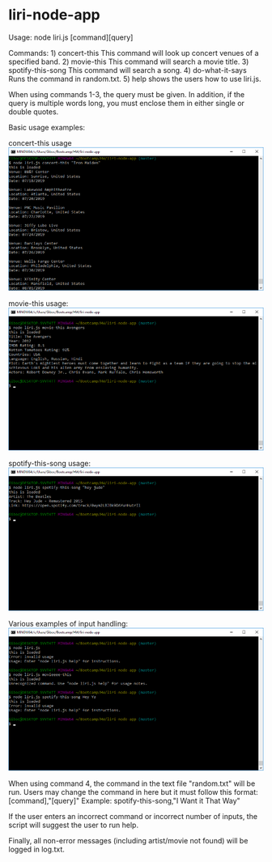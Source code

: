# liri-node-app

Usage: node liri.js [command][query]

Commands: 
    1) concert-this
        This command will look up concert venues of a specified band.
    2) movie-this
        This command will search a movie title.
    3) spotify-this-song
        This command will search a song.
    4) do-what-it-says
        Runs the command in random.txt.
    5) help
        shows the users how to use liri.js.

When using commands 1-3, the query must be given. In addition, if the query is multiple words long, you must enclose them in either single or double quotes.

Basic usage examples:

   concert-this usage
        ![concert-this example](https://raw.githubusercontent.com/giboc/liri-node-app/master/screenshot/concert-this.png)
    
   movie-this usage:
        ![movie-this example](https://raw.githubusercontent.com/giboc/liri-node-app/master/screenshot/movie-this.png)
    
   spotify-this-song usage:
    ![spotify example](https://raw.githubusercontent.com/giboc/liri-node-app/master/screenshot/spotify.png)
    
   Various examples of input handling:
    ![error example](https://raw.githubusercontent.com/giboc/liri-node-app/master/screenshot/error.png)


When using command 4, the command in the text file "random.txt" will be run.  Users may change the command in here but it must follow this format:
    [command],"[query]"
Example:
    spotify-this-song,"I Want it That Way"

If the user enters an incorrect command or incorrect number of inputs, the script will suggest the user to run help.

Finally, all non-error messages (including artist/movie not found) will be logged in log.txt.
